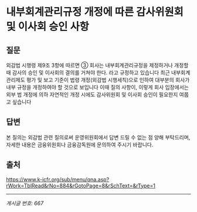 # 내부회계관리규정 개정에 따른 감사위원회 및 이사회 승인 사항

## 질문
외감법 시행령 제9조 3항에 따르면
③ 회사는 내부회계관리규정을 제정하거나 개정할 때 감사의 승인 및 이사회의 결의를 거쳐야 한다.
라고 규정하고 있습니다
최근 내부회계관리제도 평가 및 보고 기준이 법령 개정(외감법 시행세칙)으로 인하여 대부분의 회사가 내부 규정을 개정하여야 할 것으로 보입니다
이때 질의 사항이,
이렇게 회사 입장에서는 외부 법 개정에 의하 자연적인 개정 시에도 감사위원회 및 이사회 승인이 필요한지 여쭙고 싶습니다

## 답변
본 질의는 외감법 관련 질의로써 운영위원회에서 답변 드릴 수 없는 점 양해 부탁드리며, 자세한 내용은 금융위원회나 금융감독원에 문의하여 주시기 바랍니다.

## 출처
https://www.k-icfr.org/sub/menu/qna.asp?rWork=TblRead&rNo=884&rGotoPage=8&rSchText=&rType=1

---
*게시글 번호: 667*
